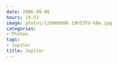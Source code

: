 ```yaml
---
date: 2006-08-06
hours: 19-53
image: photos/j20060806-19h53TU-GBe.jpg
categories: 
- Photos 
tags: 
- Jupiter 
title: Jupiter
---
```

